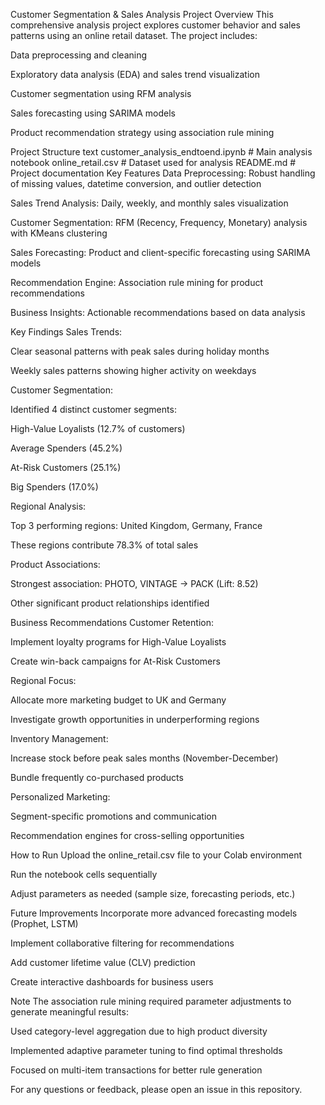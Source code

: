   Customer Segmentation & Sales Analysis Project
Overview
This comprehensive analysis project explores customer behavior and sales patterns using an online retail dataset. The project includes:

Data preprocessing and cleaning

Exploratory data analysis (EDA) and sales trend visualization

Customer segmentation using RFM analysis

Sales forecasting using SARIMA models

Product recommendation strategy using association rule mining

Project Structure
text
customer_analysis_endtoend.ipynb  # Main analysis notebook
online_retail.csv                 # Dataset used for analysis
README.md                         # Project documentation
Key Features
Data Preprocessing: Robust handling of missing values, datetime conversion, and outlier detection

Sales Trend Analysis: Daily, weekly, and monthly sales visualization

Customer Segmentation: RFM (Recency, Frequency, Monetary) analysis with KMeans clustering

Sales Forecasting: Product and client-specific forecasting using SARIMA models

Recommendation Engine: Association rule mining for product recommendations

Business Insights: Actionable recommendations based on data analysis


Key Findings
Sales Trends:

Clear seasonal patterns with peak sales during holiday months

Weekly sales patterns showing higher activity on weekdays

Customer Segmentation:

Identified 4 distinct customer segments:

High-Value Loyalists (12.7% of customers)

Average Spenders (45.2%)

At-Risk Customers (25.1%)

Big Spenders (17.0%)

Regional Analysis:

Top 3 performing regions: United Kingdom, Germany, France

These regions contribute 78.3% of total sales

Product Associations:

Strongest association: PHOTO, VINTAGE → PACK (Lift: 8.52)

Other significant product relationships identified

Business Recommendations
Customer Retention:

Implement loyalty programs for High-Value Loyalists

Create win-back campaigns for At-Risk Customers

Regional Focus:

Allocate more marketing budget to UK and Germany

Investigate growth opportunities in underperforming regions

Inventory Management:

Increase stock before peak sales months (November-December)

Bundle frequently co-purchased products

Personalized Marketing:

Segment-specific promotions and communication

Recommendation engines for cross-selling opportunities

How to Run
Upload the online_retail.csv file to your Colab environment

Run the notebook cells sequentially

Adjust parameters as needed (sample size, forecasting periods, etc.)

Future Improvements
Incorporate more advanced forecasting models (Prophet, LSTM)

Implement collaborative filtering for recommendations

Add customer lifetime value (CLV) prediction

Create interactive dashboards for business users

Note
The association rule mining required parameter adjustments to generate meaningful results:

Used category-level aggregation due to high product diversity

Implemented adaptive parameter tuning to find optimal thresholds

Focused on multi-item transactions for better rule generation

For any questions or feedback, please open an issue in this repository.
